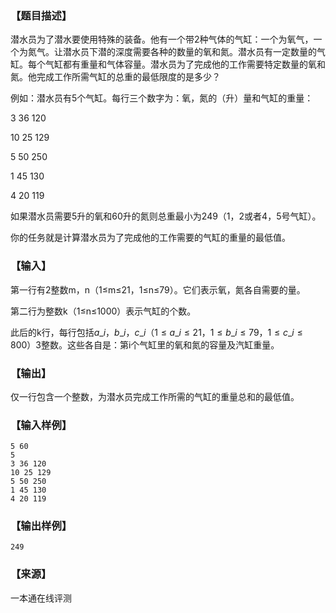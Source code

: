 ### 【题目描述】

潜水员为了潜水要使用特殊的装备。他有一个带2种气体的气缸：一个为氧气，一个为氮气。让潜水员下潜的深度需要各种的数量的氧和氮。潜水员有一定数量的气缸。每个气缸都有重量和气体容量。潜水员为了完成他的工作需要特定数量的氧和氮。他完成工作所需气缸的总重的最低限度的是多少？

例如：潜水员有5个气缸。每行三个数字为：氧，氮的（升）量和气缸的重量：

3 36 120

10 25 129

5 50 250

1 45 130

4 20 119

如果潜水员需要5升的氧和60升的氮则总重最小为249（1，2或者4，5号气缸）。

你的任务就是计算潜水员为了完成他的工作需要的气缸的重量的最低值。

### 【输入】

第一行有2整数m，n（1≤m≤21，1≤n≤79）。它们表示氧，氮各自需要的量。

第二行为整数k（1≤n≤1000）表示气缸的个数。

此后的k行，每行包括$a\_i，b\_i，c\_i（1≤a\_i≤21，1≤b\_i≤79，1≤c\_i≤800）3$整数。这些各自是：第i个气缸里的氧和氮的容量及汽缸重量。

### 【输出】

仅一行包含一个整数，为潜水员完成工作所需的气缸的重量总和的最低值。

### 【输入样例】

```
5 60
5
3 36 120
10 25 129
5 50 250
1 45 130
4 20 119
```

### 【输出样例】

```
249
```


 ### 【来源】

 一本通在线评测 